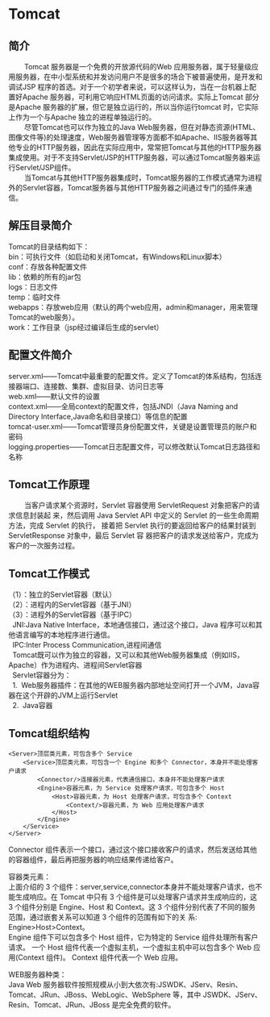 # Tomcat

## 简介
&nbsp; &nbsp; &nbsp; &nbsp; Tomcat 服务器是一个免费的开放源代码的Web 应用服务器，属于轻量级应用服务器，在中小型系统和并发访问用户不是很多的场合下被普遍使用，是开发和调试JSP 程序的首选。对于一个初学者来说，可以这样认为，当在一台机器上配置好Apache 服务器，可利用它响应HTML页面的访问请求。实际上Tomcat 部分是Apache 服务器的扩展，但它是独立运行的，所以当你运行tomcat 时，它实际上作为一个与Apache 独立的进程单独运行的。<br>
&nbsp; &nbsp; &nbsp; &nbsp; 尽管Tomcat也可以作为独立的Java Web服务器，但在对静态资源(HTML、图像文件等)的处理速度，Web服务器管理等方面都不如Apache、IIS服务器等其他专业的HTTP服务器，因此在实际应用中，常常把Tomcat与其他的HTTP服务器集成使用。对于不支持Servlet/JSP的HTTP服务器，可以通过Tomcat服务器来运行Servlet/JSP组件。<br>
&nbsp; &nbsp; &nbsp; &nbsp; 当Tomcat与其他HTTP服务器集成时，Tomcat服务器的工作模式通常为进程外的Servlet容器，Tomcat服务器与其他HTTP服务器之间通过专门的插件来通信。

## 解压目录简介
Tomcat的目录结构如下：<br>
bin：可执行文件（如启动和关闭Tomcat，有Windows和Linux脚本） <br>
conf：存放各种配置文件 <br>
lib：依赖的所有的jar包 <br>
logs：日志文件 <br>
temp：临时文件 <br>
webapps：存放web应用（默认的两个web应用，admin和manager，用来管理Tomcat的web服务）。<br>
work：工作目录（jsp经过编译后生成的servlet）

## 配置文件简介
server.xml——Tomcat中最重要的配置文件。定义了Tomcat的体系结构，包括连接器端口、连接数、集群、虚拟目录、访问日志等 <br>
web.xml——默认文件的设置 <br>
context.xml——全局context的配置文件，包括JNDI（Java Naming and Directory Interface,Java命名和目录接口）等信息的配置 <br>
tomcat-user.xml——Tomcat管理员身份配置文件，关键是设置管理员的账户和密码 <br>
logging.properties——Tomcat日志配置文件，可以修改默认Tomcat日志路径和名称

## Tomcat工作原理
&nbsp; &nbsp; &nbsp; &nbsp; 当客户请求某个资源时，Servlet 容器使用 ServletRequest 对象把客户的请求信息封装起 来，然后调用 Java Servlet API 中定义的 Servlet 的一些生命周期方法，完成 Servlet 的执行， 接着把 Servlet 执行的要返回给客户的结果封装到 ServletResponse 对象中，最后 Servlet 容 器把客户的请求发送给客户，完成为客户的一次服务过程。

## Tomcat工作模式
（1）：独立的Servlet容器（默认）<br>
（2）：进程内的Servlet容器（基于JNI）<br>
（3）：进程外的Servlet容器（基于IPC）<br>
  JNI:Java Native Interface，本地通信接口，通过这个接口，Java 程序可以和其他语言编写的本地程序进行通信。<br>
  IPC:Inter Process Communication,进程间通信<br>
  Tomcat既可以作为独立的容器，又可以和其他Web服务器集成（例如IIS，Apache）作为进程内、进程间Servlet容器<br>
  Servlet容器分为：<br>
  1.&nbsp; Web服务器插件：在其他的WEB服务器内部地址空间打开一个JVM，Java容器在这个开辟的JVM上运行Servlet<br>
  2.&nbsp; Java容器

## Tomcat组织结构

```
<Server>顶层类元素，可包含多个 Service
	<Service>顶层类元素，可包含一个 Engine 和多个 Connector，本身并不能处理客户请求
		<Connector/>连接器元素，代表通信接口，本身并不能处理客户请求
		<Engine>容器元素，为 Service 处理客户请求，可包含多个 Host
			<Host>容器元素，为 Host 处理客户请求，可包含多个 Context
				<Context/>容器元素，为 Web 应用处理客户请求
			</Host>
		</Engine>
	</Service>
</Server>
```
Connector 组件表示一个接口，通过这个接口接收客户的请求，然后发送给其他的容器组件，最后再把服务器的响应结果传递给客户。 <br>

容器类元素：<br>
上面介绍的 3 个组件：server,service,connector本身并不能处理客户请求，也不能生成响应。在 Tomcat 中只有 3 个组件是可以处理客户请求并生成响应的，这 3 个组件分别是 Engine、Host 和 Context。这 3 个组件分别代表了不同的服务范围，通过嵌套关系可以知道 3 个组件的范围有如下的关 系:<br>Engine>Host>Context。<br>
Engine 组件下可以包含多个 Host 组件，它为特定的 Service 组件处理所有客户请求。
一个 Host 组件代表一个虚拟主机，一个虚拟主机中可以包含多个 Web 应用(Context 组件)。
Context 组件代表一个 Web 应用。<br>

WEB服务器种类：<br>
Java Web 服务器软件按照规模从小到大依次有:JSWDK、JServ、Resin、Tomcat、JRun、JBoss、WebLogic、WebSphere 等，其中 JSWDK、JServ、Resin、Tomcat、JRun、JBoss 是完全免费的软件。
